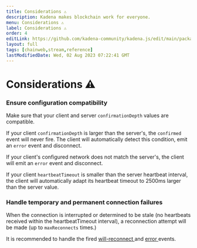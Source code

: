 ```yaml
---
title: Considerations ⚠️
description: Kadena makes blockchain work for everyone.
menu: Considerations ⚠️
label: Considerations ⚠️
order: 4
editLink: https://github.com/kadena-community/kadena.js/edit/main/packages/libs/chainweb-stream-client/README.md
layout: full
tags: [chainweb,stream,reference]
lastModifiedDate: Wed, 02 Aug 2023 07:22:41 GMT
---
```

# Considerations ⚠️

### Ensure configuration compatibility

Make sure that your client and server `confirmationDepth` values are compatible.

If your client `confirmationDepth` is larger than the server's, the `confirmed`
event will never fire. The client will automatically detect this condition, emit
an `error` event and disconnect.

If your client's configured network does not match the server's, the client will
emit an `error` event and disconnect.

If your client `heartbeatTimeout` is smaller than the server heartbeat interval,
the client will automatically adapt its heartbeat timeout to 2500ms larger than
the server value.

### Handle temporary and permanent connection failures

When the connection is interrupted or determined to be stale (no heartbeats
received within the heartbeatTimeout interval), a reconnection attempt will be
made (up to `maxReconnects` times.)

It is recommended to handle the fired [will-reconnect ]() and [error ](/chainweb/stream-client/events#error) events.
